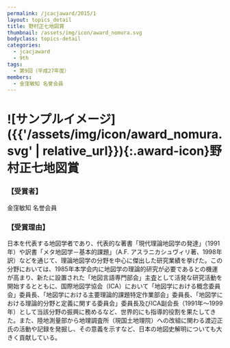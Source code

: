```yaml
---
permalink: /jcacjaward/2015/1
layout: topics_detail
title: 野村正七地図賞
thumbnail: /assets/img/icon/award_nomura.svg
bodyclass: topics-detail
categories:
  - jcacjaward
  - 9th
tags:
  - 第9回（平成27年度）
members:
  - 金窪敏知 名誉会員
---
```


# ![サンプルイメージ]({{'/assets/img/icon/award_nomura.svg' | relative_url}}){:.award-icon}野村正七地図賞

### 【受賞者】

金窪敏知 名誉会員

### 【受賞理由】

日本を代表する地図学者であり、代表的な著書「現代理論地図学の発達」（1991年）や訳書「メタ地図学－基本的課題」（A.F. アスラニカシュヴィリ著、1998年訳）などを通じて、理論地図学の分野を中心に傑出した研究業績を挙げた。この分野においては、1985年本学会内に地図学の理論的研究が必要であるとの機運が高まり、新たに設置された「地図言語専門部会」主査として活発な研究活動を開始するとともに、国際地図学協会（ICA）において「地図学における概念委員会」委員長、「地図学における主要理論的課題特定作業部会」委員長、「地図学における理論的分野と定義に関する委員会」委員長及びICA副会長（1991年～1999年）として当該分野の振興に務めるなど、世界的にも指導的役割を果たしてきた。また、陸地測量部から地理調査所（現国土地理院）への改組に関わる渡辺正氏の活動や記録を発掘し、その意義を示すなど、日本の地図史解明についても大きく貢献している。
